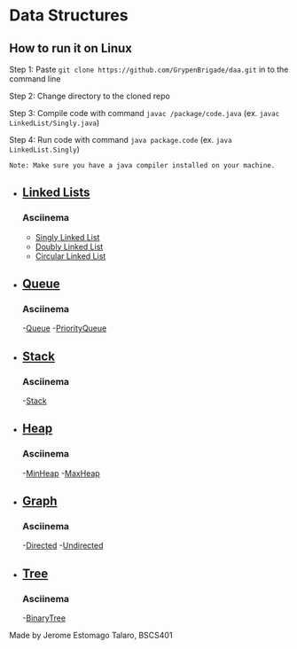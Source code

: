 # Data Structures

## How to run it on Linux
Step 1: Paste `git clone https://github.com/GrypenBrigade/daa.git` in to the command line

Step 2: Change directory to the cloned repo

Step 3: Compile code with command `javac /package/code.java` (ex. `javac LinkedList/Singly.java`)

Step 4: Run code with command `java package.code` (ex. `java LinkedList.Singly`)

`Note: Make sure you have a java compiler installed on your machine.`


- ## [Linked Lists](LinkedList/LinkedList.md)
    ### Asciinema
    - [Singly Linked List](https://asciinema.org/a/pTFhxRVdWJ2iEwlfuTy9UOF8t)
    - [Doubly Linked List](https://asciinema.org/a/WCCF3nUClF6DUUcp5XZtr62i3)
    - [Circular Linked List](https://asciinema.org/a/16458NthWSRtkHGKisK4Yyp1Z)
- ## [Queue](Queue/Queue.md)
    ### Asciinema
    -[Queue](https://asciinema.org/a/Yv8RUQMp9XlsErAccV0PagMRl)
    -[PriorityQueue](https://asciinema.org/a/ced7ShaJs4KpKfREja2Udhibe)
- ## [Stack](Stack/Stack.md)
    ### Asciinema
    -[Stack](https://asciinema.org/a/bWtbWTwnZBOmSxjYrqNMI3Q2v)
- ## [Heap](Heap/Heap.md)
    ### Asciinema
    -[MinHeap](https://asciinema.org/a/7BpRnIswGyWU8KN40wUqHs6Im)
    -[MaxHeap](https://asciinema.org/a/UjTgDiSTLwSnCX9c6VFCLx9U4)
- ## [Graph](Graph/Graph.md)
    ### Asciinema
    -[Directed](https://asciinema.org/a/Z0QEQ8vtKLxfe5ZU01tyF1TUz)
    -[Undirected](https://asciinema.org/a/wqNmlqR5e5LSI5oIfQwLM8GNy)
- ## [Tree](Tree/Tree.md)
    ### Asciinema
    -[BinaryTree](https://asciinema.org/a/7C8kLTRuF9mmym0ehTF9no3mU)

Made by Jerome Estomago Talaro, BSCS401

